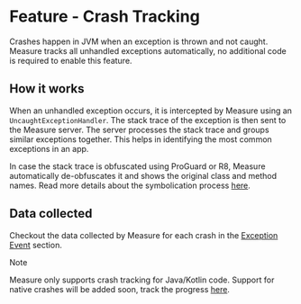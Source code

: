 # Feature - Crash Tracking

Crashes happen in JVM when an exception is thrown and not caught. Measure tracks all unhandled exceptions automatically,
no additional code is required to enable this feature.

## How it works

When an unhandled exception occurs, it is intercepted by Measure using an `UncaughtExceptionHandler`. The stack trace
of the exception is then sent to the Measure server. The server processes the stack trace and groups similar exceptions
together. This helps in identifying the most common exceptions in an app.

In case the stack trace is obfuscated using ProGuard or R8, Measure automatically
de-obfuscates it and shows the original class and method names. Read more details about the
symbolication process [here](../features/symbolication.md).

## Data collected

Checkout the data collected by Measure for each crash in
the [Exception Event](../../../docs/api/sdk/README.md#exception) section.

> [!NOTE]  
> Measure only supports crash tracking for Java/Kotlin code. Support for native crashes will be added soon, 
> track the progress [here](https://github.com/measure-sh/measure/issues/103).